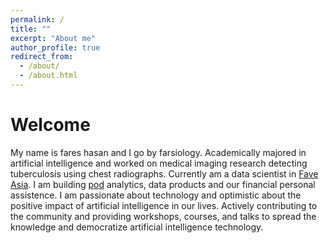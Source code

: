 ```yaml
---
permalink: /
title: ""
excerpt: "About me"
author_profile: true
redirect_from: 
  - /about/
  - /about.html
---
```


Welcome
======
My name is fares hasan and I go by farsiology. Academically majored in artificial intelligence and worked on medical imaging research detecting tuberculosis using chest radiographs. Currently am a data scientist in [Fave Asia](https://myfave.com). I am building [pod](https://usepod.app) analytics, data products and our financial personal assistence. I am passionate about technology and optimistic about the positive impact of artificial intelligence in our lives. Actively contributing to the community and providing workshops, courses, and talks to spread the knowledge and democratize artificial intelligence technology.

